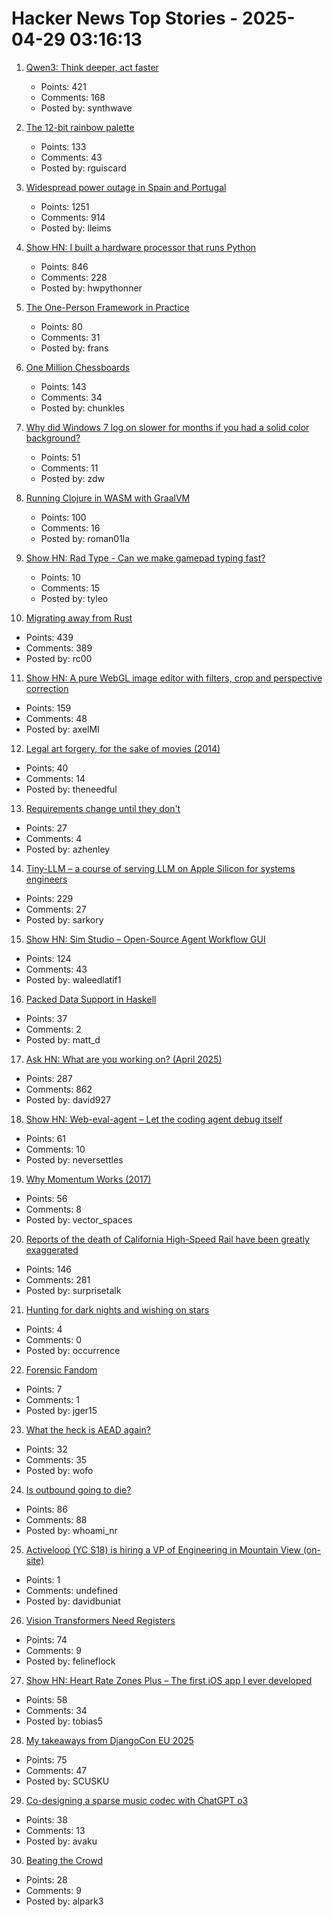 # Hacker News Top Stories - 2025-04-29 03:16:13

1. [Qwen3: Think deeper, act faster](https://qwenlm.github.io/blog/qwen3/)
   - Points: 421
   - Comments: 168
   - Posted by: synthwave

2. [The 12-bit rainbow palette](https://iamkate.com/data/12-bit-rainbow/)
   - Points: 133
   - Comments: 43
   - Posted by: rguiscard

3. [Widespread power outage in Spain and Portugal](https://www.bbc.com/news/live/c9wpq8xrvd9t)
   - Points: 1251
   - Comments: 914
   - Posted by: lleims

4. [Show HN: I built a hardware processor that runs Python](https://www.runpyxl.com/gpio)
   - Points: 846
   - Comments: 228
   - Posted by: hwpythonner

5. [The One-Person Framework in Practice](https://link.mail.beehiiv.com/ss/c/u001.5SRwDQ9qxPQW8vmD5Do73b3R4eTCi2vXqPyztEk6wMFC9_fqEAcDVx6xEJ96T4BSMXrPS7z5exEBSTF4pF48z8SqJkJnkAwMUW9LtYdd8lWmvkDinT92nsk5HmXOHdWgLsysm9FMGrqmu7dnG57cXpga8ZOe8X0IV8pyeC3AswdRMaitfT307y7naP-_6W5CiolKhXCKrEndMGCW2PftFUu9ieYOxpVJ_fhu82gAh-4/4g1/wA_MG-I5SVCyR3KY66oEaQ/h30/h001.kLDFZMgisudi21zmTPbd_O8U7X98d4UxYqZjQTb_D7o)
   - Points: 80
   - Comments: 31
   - Posted by: frans

6. [One Million Chessboards](https://onemillionchessboards.com/#199,276)
   - Points: 143
   - Comments: 34
   - Posted by: chunkles

7. [Why did Windows 7 log on slower for months if you had a solid color background?](https://devblogs.microsoft.com/oldnewthing/20250428-00/?p=111121)
   - Points: 51
   - Comments: 11
   - Posted by: zdw

8. [Running Clojure in WASM with GraalVM](https://romanliutikov.com/blog/running-clojure-in-wasm)
   - Points: 100
   - Comments: 16
   - Posted by: roman01la

9. [Show HN: Rad Type - Can we make gamepad typing fast?](https://www.tyleo.com/projects/rad-type)
   - Points: 10
   - Comments: 15
   - Posted by: tyleo

10. [Migrating away from Rust](https://deadmoney.gg/news/articles/migrating-away-from-rust)
   - Points: 439
   - Comments: 389
   - Posted by: rc00

11. [Show HN: A pure WebGL image editor with filters, crop and perspective correction](https://github.com/xdadda/mini-photo-editor)
   - Points: 159
   - Comments: 48
   - Posted by: axelMI

12. [Legal art forgery, for the sake of movies (2014)](https://www.vanityfair.com/hollywood/2014/04/art-in-movies)
   - Points: 40
   - Comments: 14
   - Posted by: theneedful

13. [Requirements change until they don't](https://buttondown.com/hillelwayne/archive/requirements-change-until-they-dont/)
   - Points: 27
   - Comments: 4
   - Posted by: azhenley

14. [Tiny-LLM – a course of serving LLM on Apple Silicon for systems engineers](https://github.com/skyzh/tiny-llm)
   - Points: 229
   - Comments: 27
   - Posted by: sarkory

15. [Show HN: Sim Studio – Open-Source Agent Workflow GUI](https://github.com/simstudioai/sim)
   - Points: 124
   - Comments: 43
   - Posted by: waleedlatif1

16. [Packed Data Support in Haskell](https://arthi-chaud.github.io/posts/packed/)
   - Points: 37
   - Comments: 2
   - Posted by: matt_d

17. [Ask HN: What are you working on? (April 2025)](undefined)
   - Points: 287
   - Comments: 862
   - Posted by: david927

18. [Show HN: Web-eval-agent – Let the coding agent debug itself](https://github.com/Operative-Sh/web-eval-agent)
   - Points: 61
   - Comments: 10
   - Posted by: neversettles

19. [Why Momentum Works (2017)](https://distill.pub/2017/momentum/)
   - Points: 56
   - Comments: 8
   - Posted by: vector_spaces

20. [Reports of the death of California High-Speed Rail have been greatly exaggerated](https://asteriskmag.com/issues/10/reports-of-the-death-of-california-high-speed-rail-have-been-greatly-exaggerated)
   - Points: 146
   - Comments: 281
   - Posted by: surprisetalk

21. [Hunting for dark nights and wishing on stars](https://www.hcn.org/articles/hunting-for-dark-nights-and-wishing-on-stars/)
   - Points: 4
   - Comments: 0
   - Posted by: occurrence

22. [Forensic Fandom](https://exiledfan.substack.com/p/introducing-forensic-fandom)
   - Points: 7
   - Comments: 1
   - Posted by: jger15

23. [What the heck is AEAD again?](https://ochagavia.nl/blog/what-the-heck-is-aead-again/)
   - Points: 32
   - Comments: 35
   - Posted by: wofo

24. [Is outbound going to die?](https://rnikhil.com/2025/04/25/sales-outbound-ai-dead)
   - Points: 86
   - Comments: 88
   - Posted by: whoami_nr

25. [Activeloop (YC S18) is hiring a VP of Engineering in Mountain View (on-site)](https://careers.activeloop.ai/)
   - Points: 1
   - Comments: undefined
   - Posted by: davidbuniat

26. [Vision Transformers Need Registers](https://arxiv.org/abs/2309.16588)
   - Points: 74
   - Comments: 9
   - Posted by: felineflock

27. [Show HN: Heart Rate Zones Plus – The first iOS app I ever developed](https://apps.apple.com/us/app/heart-rate-zones-plus/id6744743232)
   - Points: 58
   - Comments: 34
   - Posted by: tobias5

28. [My takeaways from DjangoCon EU 2025](https://www.zachbellay.com/posts/djangocon-eu-2025/)
   - Points: 75
   - Comments: 47
   - Posted by: SCUSKU

29. [Co-designing a sparse music codec with ChatGPT o3](https://akuz.me/co-designing-a-sparse-music-codec-with-chatgpt-o3-in-one-day-my-mini-pied-piper.html)
   - Points: 38
   - Comments: 13
   - Posted by: avaku

30. [Beating the Crowd](https://www.withentropy.com/blog/2025-04-21-beating_the_crowd/)
   - Points: 28
   - Comments: 9
   - Posted by: alpark3

